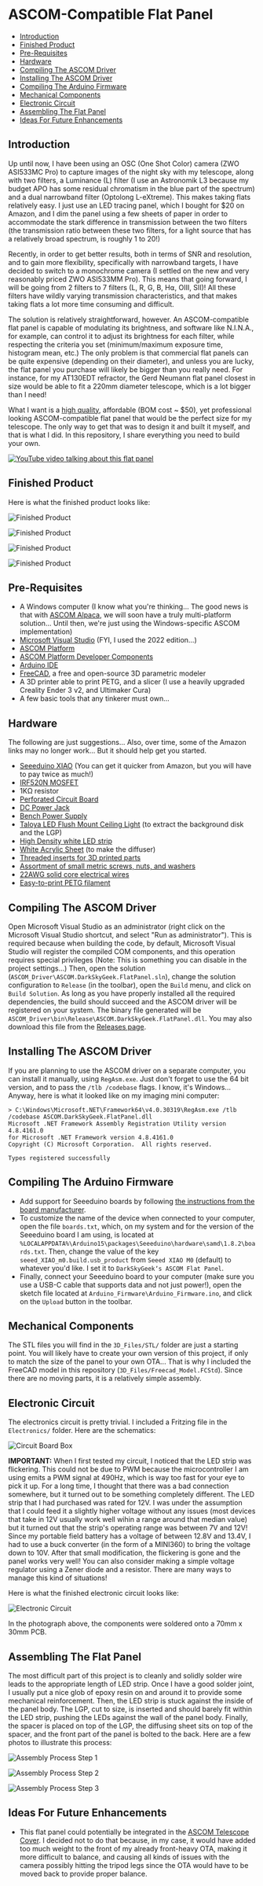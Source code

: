 # ASCOM-Compatible Flat Panel

* [Introduction](#introduction)
* [Finished Product](#finished-product)
* [Pre-Requisites](#pre-requisites)
* [Hardware](#hardware)
* [Compiling The ASCOM Driver](#compiling-the-ascom-driver)
* [Installing The ASCOM Driver](#installing-the-ascom-driver)
* [Compiling The Arduino Firmware](#compiling-the-arduino-firmware)
* [Mechanical Components](#mechanical-components)
* [Electronic Circuit](#electronic-circuit)
* [Assembling The Flat Panel](#assembling-the-flat-panel)
* [Ideas For Future Enhancements](#ideas-for-future-enhancements)

## Introduction

Up until now, I have been using an OSC (One Shot Color) camera (ZWO ASI533MC Pro) to capture images of the night sky with my telescope, along with two filters, a Luminance (L) filter (I use an Astronomik L3 because my budget APO has some residual chromatism in the blue part of the spectrum) and a dual narrowband filter (Optolong L-eXtreme). This makes taking flats relatively easy. I just use an LED tracing panel, which I bought for $20 on Amazon, and I dim the panel using a few sheets of paper in order to accommodate the stark difference in transmission between the two filters (the transmission ratio between these two filters, for a light source that has a relatively broad spectrum, is roughly 1 to 20!)

Recently, in order to get better results, both in terms of SNR and resolution, and to gain more flexibility, specifically with narrowband targets, I have decided to switch to a monochrome camera (I settled on the new and very reasonably priced ZWO ASI533MM Pro). This means that going forward, I will be going from 2 filters to 7 filters (L, R, G, B, H⍺, OIII, SII)! All these filters have wildly varying transmission characteristics, and that makes taking flats a lot more time consuming and difficult.

The solution is relatively straightforward, however. An ASCOM-compatible flat panel is capable of modulating its brightness, and software like N.I.N.A., for example, can control it to adjust its brightness for each filter, while respecting the criteria you set (minimum/maximum exposure time, histogram mean, etc.) The only problem is that commercial flat panels can be quite expensive (depending on their diameter), and unless you are lucky, the flat panel you purchase will likely be bigger than you really need. For instance, for my AT130EDT refractor, the Gerd Neumann flat panel closest in size would be able to fit a 220mm diameter telescope, which is a lot bigger than I need!

What I want is a [high quality](https://github.com/jlecomte/circular-led-flat-panel-evaluation), affordable (BOM cost ~ $50), yet professional looking ASCOM-compatible flat panel that would be the perfect size for my telescope. The only way to get that was to design it and built it myself, and that is what I did. In this repository, I share everything you need to build your own.

[![YouTube video talking about this flat panel](images/YouTube-thumbnail.png)](https://www.youtube.com/watch?v=6Nm4YFr4F-w)

## Finished Product

Here is what the finished product looks like:

![Finished Product](images/flat-panel-1.png)

![Finished Product](images/flat-panel-2.png)

![Finished Product](images/flat-panel-3.png)

![Finished Product](images/flat-panel-4.png)

## Pre-Requisites

* A Windows computer (I know what you're thinking... The good news is that with [ASCOM Alpaca](https://www.ascom-standards.org/Developer/Alpaca.htm), we will soon have a truly multi-platform solution... Until then, we're just using the Windows-specific ASCOM implementation)
* [Microsoft Visual Studio](https://visualstudio.microsoft.com/) (FYI, I used the 2022 edition...)
* [ASCOM Platform](https://ascom-standards.org/)
* [ASCOM Platform Developer Components](https://ascom-standards.org/COMDeveloper/Index.htm)
* [Arduino IDE](https://www.arduino.cc/en/software)
* [FreeCAD](https://www.freecadweb.org/), a free and open-source 3D parametric modeler
* A 3D printer able to print PETG, and a slicer (I use a heavily upgraded Creality Ender 3 v2, and Ultimaker Cura)
* A few basic tools that any tinkerer must own...

## Hardware

The following are just suggestions... Also, over time, some of the Amazon links may no longer work... But it should help get you started.

* [Seeeduino XIAO](https://www.seeedstudio.com/Seeeduino-XIAO-Arduino-Microcontroller-SAMD21-Cortex-M0+-p-4426.html) (You can get it quicker from Amazon, but you will have to pay twice as much!)
* [IRF520N MOSFET](https://www.amazon.com/dp/B082J3FNJS)
* 1KΩ resistor
* [Perforated Circuit Board](https://www.amazon.com/dp/B07NM68FXK)
* [DC Power Jack](https://www.amazon.com/dp/B01N8VV78D)
* [Bench Power Supply](https://www.amazon.com/dp/B07GCJ5QHF)
* [Taloya LED Flush Mount Ceiling Light](https://www.amazon.com/dp/B08GX81JB1) (to extract the background disk and the LGP)
* [High Density white LED strip](https://www.amazon.com/dp/B07X53HXY1)
* [White Acrylic Sheet](https://www.amazon.com/dp/B083XQ2QS7) (to make the diffuser)
* [Threaded inserts for 3D printed parts](https://www.amazon.com/dp/B07VFZWWXY)
* [Assortment of small metric screws, nuts, and washers](https://www.amazon.com/dp/B08JCKH31Q)
* [22AWG solid core electrical wires](https://www.amazon.com/dp/B088KQFHV7)
* [Easy-to-print PETG filament](https://www.amazon.com/dp/B07PGYHYV8)

## Compiling The ASCOM Driver

Open Microsoft Visual Studio as an administrator (right click on the Microsoft Visual Studio shortcut, and select "Run as administrator"). This is required because when building the code, by default, Microsoft Visual Studio will register the compiled COM components, and this operation requires special privileges (Note: This is something you can disable in the project settings...) Then, open the solution (`ASCOM_Driver\ASCOM.DarkSkyGeek.FlatPanel.sln`), change the solution configuration to `Release` (in the toolbar), open the `Build` menu, and click on `Build Solution`. As long as you have properly installed all the required dependencies, the build should succeed and the ASCOM driver will be registered on your system. The binary file generated will be `ASCOM_Driver\bin\Release\ASCOM.DarkSkyGeek.FlatPanel.dll`. You may also download this file from the [Releases page](https://github.com/jlecomte/ascom-flat-panel/releases).

## Installing The ASCOM Driver

If you are planning to use the ASCOM driver on a separate computer, you can install it manually, using `RegAsm.exe`. Just don't forget to use the 64 bit version, and to pass the `/tlb /codebase` flags. I know, it's Windows... Anyway, here is what it looked like on my imaging mini computer:

```
> C:\Windows\Microsoft.NET\Framework64\v4.0.30319\RegAsm.exe /tlb /codebase ASCOM.DarkSkyGeek.FlatPanel.dll
Microsoft .NET Framework Assembly Registration Utility version 4.8.4161.0
for Microsoft .NET Framework version 4.8.4161.0
Copyright (C) Microsoft Corporation.  All rights reserved.

Types registered successfully
```

## Compiling The Arduino Firmware

* Add support for Seeeduino boards by following [the instructions from the board manufacturer](https://wiki.seeedstudio.com/Seeeduino-XIAO/).
* To customize the name of the device when connected to your computer, open the file `boards.txt`, which, on my system and for the version of the Seeeduino board I am using, is located at `%LOCALAPPDATA%\Arduino15\packages\Seeeduino\hardware\samd\1.8.2\boards.txt`. Then, change the value of the key `seeed_XIAO_m0.build.usb_product` from `Seeed XIAO M0` (default) to whatever you'd like. I set it to `DarkSkyGeekʼs ASCOM Flat Panel`.
* Finally, connect your Seeeduino board to your computer (make sure you use a USB-C cable that supports data and not just power!), open the sketch file located at `Arduino_Firmware\Arduino_Firmware.ino`, and click on the `Upload` button in the toolbar.

## Mechanical Components

The STL files you will find in the `3D_Files/STL/` folder are just a starting point. You will likely have to create your own version of this project, if only to match the size of the panel to your own OTA... That is why I included the FreeCAD model in this repository (`3D_Files/Freecad_Model.FCStd`). Since there are no moving parts, it is a relatively simple assembly.

## Electronic Circuit

The electronics circuit is pretty trivial. I included a Fritzing file in the `Electronics/` folder. Here are the schematics:

![Circuit Board Box](images/electronics.png)

**IMPORTANT:** When I first tested my circuit, I noticed that the LED strip was flickering. This could not be due to PWM because the microcontroller I am using emits a PWM signal at 490Hz, which is way too fast for your eye to pick it up. For a long time, I thought that there was a bad connection somewhere, but it turned out to be something completely different. The LED strip that I had purchased was rated for 12V. I was under the assumption that I could feed it a slightly higher voltage without any issues (most devices that take in 12V usually work well wihin a range around that median value) but it turned out that the strip's operating range was between 7V and 12V! Since my portable field battery has a voltage of between 12.8V and 13.4V, I had to use a buck converter (in the form of a MINI360) to bring the voltage down to 10V. After that small modification, the flickering is gone and the panel works very well! You can also consider making a simple voltage regulator using a Zener diode and a resistor. There are many ways to manage this kind of situations!

Here is what the finished electronic circuit looks like:

![Electronic Circuit](images/circuit-board-box.png)

In the photograph above, the components were soldered onto a 70mm x 30mm PCB.

## Assembling The Flat Panel

The most difficult part of this project is to cleanly and solidly solder wire leads to the appropriate length of LED strip. Once I have a good solder joint, I usually put a nice glob of epoxy resin on and around it to provide some mechanical reinforcement. Then, the LED strip is stuck against the inside of the panel body. The LGP, cut to size, is inserted and should barely fit within the LED strip, pushing the LEDs against the wall of the panel body. Finally, the spacer is placed on top of the LGP, the diffusing sheet sits on top of the spacer, and the front part of the panel is bolted to the back. Here are a few photos to illustrate this process:

![Assembly Process Step 1](images/lgp.png)

![Assembly Process Step 2](images/lgp+diffuser.png)

![Assembly Process Step 3](images/flat-panel-front.png)

## Ideas For Future Enhancements

* This flat panel could potentially be integrated in the [ASCOM Telescope Cover](https://github.com/jlecomte/ascom-telescope-cover). I decided not to do that because, in my case, it would have added too much weight to the front of my already front-heavy OTA, making it more difficult to balance, and causing all kinds of issues with the camera possibly hitting the tripod legs since the OTA would have to be moved back to provide proper balance.
